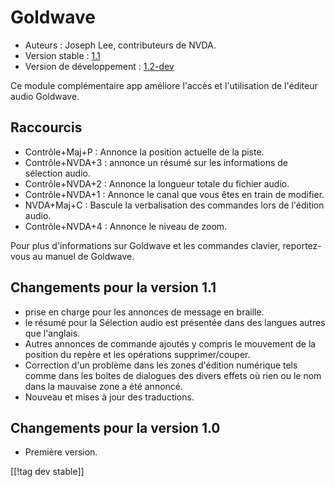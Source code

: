 # Goldwave #

* Auteurs : Joseph Lee, contributeurs de NVDA.
* Version stable : [1.1][1]
* Version de développement : [1.2-dev][2]

Ce module complémentaire app améliore l'accès et l'utilisation de l'éditeur
audio Goldwave.

## Raccourcis ##

* Contrôle+Maj+P : Annonce la position actuelle de la piste.
* Contrôle+NVDA+3 : annonce un résumé sur les informations de sélection
  audio.
* Contrôle+NVDA+2 : Annonce la longueur totale du fichier audio.
* Contrôle+NVDA+1 : Annonce le canal que vous êtes en train de modifier.
* NVDA+Maj+C : Bascule la verbalisation des commandes lors de l'édition
  audio.
* Contrôle+NVDA+4 : Annonce le niveau de zoom.

Pour plus d'informations sur Goldwave et les commandes clavier,
reportez-vous au manuel de Goldwave.

## Changements pour la version 1.1 ##

* prise en charge pour les annonces de message en braille.
* le résumé pour la Sélection audio est présentée dans des langues autres
  que l'anglais.
* Autres annonces de commande ajoutés y compris le mouvement de la position
  du repère et les opérations supprimer/couper.
* Correction d'un problème dans les zones d'édition numérique tels comme
  dans les boîtes de dialogues des divers effets où rien ou le nom dans la
  mauvaise  zone a été annoncé.
* Nouveau et mises à jour des traductions.

## Changements pour la version 1.0 ##

* Première version.

[[!tag dev stable]]

[1]: http://addons.nvda-project.org/files/get.php?file=gwv

[2]: http://addons.nvda-project.org/files/get.php?file=gwv-dev
